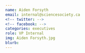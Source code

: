 ```yaml
---
name: Aiden Forsyth
email: internal@sciencesociety.ca
<!-- twitter: -->
<!-- facebook: -->
categories: executives
role: VP Internal
img: Aiden Forsyth.jpg
blurb:
---
```


